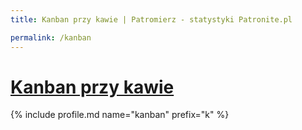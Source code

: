 ```yaml
---
title: Kanban przy kawie | Patromierz - statystyki Patronite.pl

permalink: /kanban
---
```


# [Kanban przy kawie](https://patronite.pl/kanban)

{% include profile.md name="kanban" prefix="k" %}
